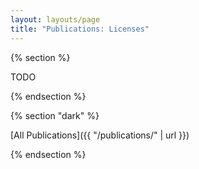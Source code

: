 ```yaml
---
layout: layouts/page
title: "Publications: Licenses"
---
```


{% section %}

TODO

{% endsection %}

{% section "dark" %}

[All Publications]({{ "/publications/" | url }})

{% endsection %}
